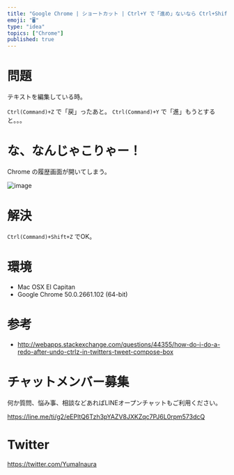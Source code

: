 ```yaml
---
title: "Google Chrome | ショートカット | Ctrl+Y で「進め」ないなら Ctrl+Shift+Z を使えばいいじゃない。"
emoji: "🖥"
type: "idea"
topics: ["Chrome"]
published: true
---
```


# 問題

テキストを編集している時。

`Ctrl(Command)+Z` で「戻」ったあと。
`Ctrl(Command)+Y` で「進」もうとすると。。。

# な、なんじゃこりゃー！

Chrome の履歴画面が開いてしまう。

![image](https://qiita-image-store.s3.amazonaws.com/0/89618/838110b0-1bf1-d7ee-ea34-de9fdfd7a5f8.png)

# 解決

`Ctrl(Command)+Shift+Z` でOK。

# 環境

- Mac OSX El Capitan
- Google Chrome 50.0.2661.102 (64-bit)

# 参考

- http://webapps.stackexchange.com/questions/44355/how-do-i-do-a-redo-after-undo-ctrlz-in-twitters-tweet-compose-box








<!-- Update From Qiita API -->

# チャットメンバー募集


何か質問、悩み事、相談などあればLINEオープンチャットもご利用ください。

https://line.me/ti/g2/eEPltQ6Tzh3pYAZV8JXKZqc7PJ6L0rpm573dcQ





# Twitter


https://twitter.com/YumaInaura


<!-- Update From Qiita API -->


